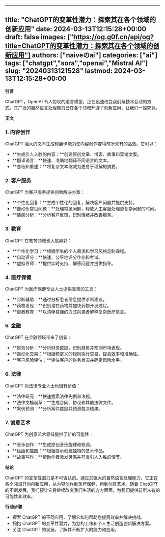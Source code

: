 
---
title: "ChatGPT的变革性潜力：探索其在各个领域的创新应用"
date: 2024-03-13T12:15:28+00:00
draft: false
images: ["https://og.g0f.cn/api/og?title=ChatGPT的变革性潜力：探索其在各个领域的创新应用"]
authors: ["naiveのai"]
categories: ["ai"]
tags: ["chatgpt","sora","openai","Mistral AI"]
slug: "20240313121528"
lastmod: 2024-03-13T12:15:28+00:00
---
**引言**

ChatGPT，OpenAI 令人惊叹的语言模型，正在迅速改变我们与技术互动的方式。其广泛的自然语言处理能力已在各个领域开辟了创新应用，让我们一探究竟。

**正文**

### 1. 内容创作

ChatGPT 强大的文本生成和翻译能力使内容创作变得前所未有的高效。它可以：

- **生成引人入胜的内容：**创建原创文章、博客、故事和营销文案。
- **翻译语言：**快速、准确地翻译不同语言的文本。
- **总结和重述：**将复杂文本缩减为更易于理解的摘要。

### 2. 客户服务

ChatGPT 为客户服务提供创新解决方案：

- **个性化回复：**生成个性化的回复，解决客户问题并提供支持。
- **自动化常见问题：**处理常见问题，释放人工客服处理更复杂问题的时间。
- **情感分析：**分析客户反馈，识别情绪并改善服务。

### 3. 教育

ChatGPT 在教育领域也大放异彩：

- **个性化学习：**根据学生的个人需求和学习风格定制课程。
- **自动评分：**快速、公平地评分作业和考试。
- **虚拟导师：**提供实时支持、解答问题并提供指导。

### 4. 医疗保健

ChatGPT 为医疗保健专业人士提供宝贵的工具：

- **诊断辅助：**通过分析患者信息提供诊断建议。
- **药物发现：**识别潜在药物并加快药物开发过程。
- **患者教育：**以清晰易懂的方式向患者解释复杂医疗信息。

### 5. 金融

ChatGPT 在金融领域带来了创新：

- **财务分析：**分析财务数据，识别趋势并预测市场表现。
- **自动化交易：**根据预定义的规则执行交易，提高效率和准确性。
- **客户风险评估：**评估客户的财务状况并确定风险水平。

### 6. 法律

ChatGPT 对法律专业人士也很有价值：

- **法律研究：**快速搜索法律先例和法规。
- **法律文档起草：**生成合同、协议和其他法律文件。
- **案例预测：**分析案件数据并预测裁决结果。

### 7. 创意艺术

ChatGPT 为创意艺术领域提供了新的可能性：

- **音乐创作：**生成原创音乐旋律和歌词。
- **绘画和插图：**根据提示创建独特的艺术作品。
- **故事写作：**帮助作者激发灵感并开发引人入胜的情节。

**结论**

ChatGPT 的变革性潜力是不可否认的。通过其强大的自然语言处理能力，它正在各个领域开创创新应用，从内容创作到医疗保健，再到创意艺术。随着 ChatGPT 的不断发展，我们预计它将继续改变我们生活的方方面面，为我们提供前所未有的可能性和效率。

**行动步骤**

- 探索 ChatGPT 的不同应用，了解它如何帮助您提高效率并解决挑战。
- 拥抱 ChatGPT 的变革性潜力，为您的工作和个人生活创造创新解决方案。
- 关注 ChatGPT 的发展，了解其不断扩大的能力和应用。